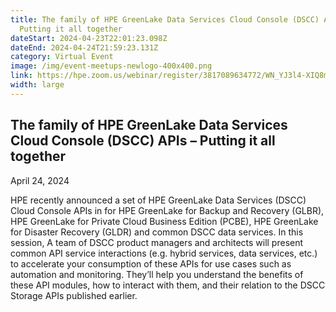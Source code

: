 ```yaml
---
title: The family of HPE GreenLake Data Services Cloud Console (DSCC) APIs –
  Putting it all together
dateStart: 2024-04-23T22:01:23.098Z
dateEnd: 2024-04-24T21:59:23.131Z
category: Virtual Event
image: /img/event-meetups-newlogo-400x400.png
link: https://hpe.zoom.us/webinar/register/3817089634772/WN_YJ3l4-XIQ8mWluh8vul7lg
width: large
---
```

## The family of HPE GreenLake Data Services Cloud Console (DSCC) APIs – Putting it all together

April 24, 2024

HPE recently announced a set of HPE GreenLake Data Services (DSCC) Cloud Console APIs in for HPE GreenLake for Backup and Recovery (GLBR), HPE GreenLake for Private Cloud Business Edition (PCBE), HPE GreenLake for Disaster Recovery (GLDR) and common DSCC data services. In this session, A team of DSCC product managers and architects will present common API service interactions (e.g. hybrid services, data services, etc.) to accelerate your consumption of these APIs for use cases such as automation and monitoring. They’ll help you understand the benefits of these API modules, how to interact with them, and their relation to the DSCC Storage APIs published earlier.

